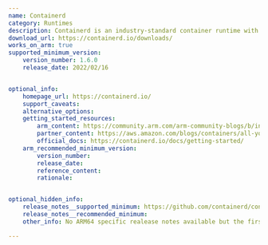 ```yaml
---
name: Containerd
category: Runtimes
description: Containerd is an industry-standard container runtime with an emphasis on simplicity, robustness, and portability.
download_url: https://containerd.io/downloads/
works_on_arm: true
supported_minimum_version:
    version_number: 1.6.0
    release_date: 2022/02/16


optional_info:
    homepage_url: https://containerd.io/
    support_caveats:
    alternative_options:
    getting_started_resources:
        arm_content: https://community.arm.com/arm-community-blogs/b/infrastructure-solutions-blog/posts/container-runtimes-wasmedge-arm
        partner_content: https://aws.amazon.com/blogs/containers/all-you-need-to-know-about-moving-to-containerd-on-amazon-eks/
        official_docs: https://containerd.io/docs/getting-started/
    arm_recommended_minimum_version:
        version_number:
        release_date:
        reference_content:
        rationale:


optional_hidden_info:
    release_notes__supported_minimum: https://github.com/containerd/containerd/releases/tag/v1.6.0
    release_notes__recommended_minimum:
    other_info: No ARM64 specific realease notes available but the first binary for ARM64 was released from v1.6.0.

---
```


